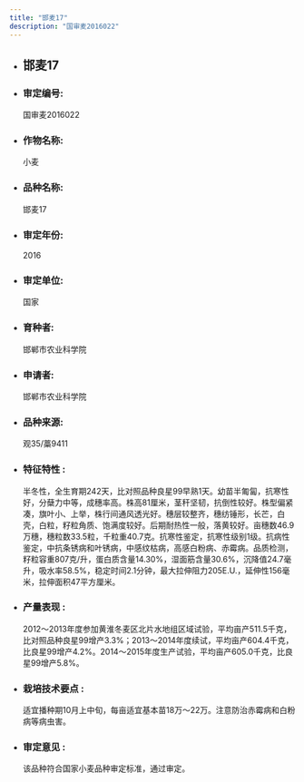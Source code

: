 ```yaml
---
title: "邯麦17"
description: "国审麦2016022"
---
```

* ## 邯麦17
* ###  审定编号:  
   国审麦2016022

*  ### 作物名称:  
   小麦

*   ###  品种名称: 
    邯麦17

*   ### 审定年份: 
    2016

*   ### 审定单位:  
    国家

*   ### 育种者:  
    邯郸市农业科学院

*   ### 申请者:  
    邯郸市农业科学院

*   ### 品种来源:  
    观35/藁9411

*   ### 特征特性 : 
    半冬性，全生育期242天，比对照品种良星99早熟1天。幼苗半匍匐，抗寒性好，分蘖力中等，成穗率高。株高81厘米，茎秆坚韧，抗倒性较好。株型偏紧凑，旗叶小、上举，株行间通风透光好。穗层较整齐，穗纺锤形，长芒，白壳，白粒，籽粒角质、饱满度较好。后期耐热性一般，落黄较好。亩穗数46.9万穗，穗粒数33.5粒，千粒重40.7克。抗寒性鉴定，抗寒性级别1级。抗病性鉴定，中抗条锈病和叶锈病，中感纹枯病，高感白粉病、赤霉病。品质检测，籽粒容重807克/升，蛋白质含量14.30%，湿面筋含量30.6%，沉降值24.7毫升，吸水率58.5%，稳定时间2.1分钟，最大拉伸阻力205E.U.，延伸性156毫米，拉伸面积47平方厘米。

*   ### 产量表现 : 
    2012～2013年度参加黄淮冬麦区北片水地组区域试验，平均亩产511.5千克，比对照品种良星99增产3.3%；2013～2014年度续试，平均亩产604.4千克，比良星99增产4.2%。2014～2015年度生产试验，平均亩产605.0千克，比良星99增产5.8%。

*   ### 栽培技术要点 : 
    适宜播种期10月上中旬，每亩适宜基本苗18万～22万。注意防治赤霉病和白粉病等病虫害。

*   ### 审定意见 : 
    该品种符合国家小麦品种审定标准，通过审定。
